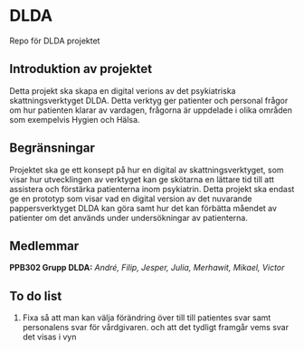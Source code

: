 # DLDA

Repo för DLDA projektet

## Introduktion av projektet

Detta projekt ska skapa en digital verions av det psykiatriska skattningsverktyget DLDA.
Detta verktyg ger patienter och personal frågor om hur patienten klarar av vardagen, frågorna är uppdelade i olika områden som exempelvis Hygien och Hälsa.

## Begränsningar

Projektet ska ge ett konsept på hur en digital av skattningsverktyget, som visar hur utvecklingen av verktyget kan ge skötarna en lättare tid till att assistera och förstärka patienterna inom psykiatrin.
Detta projekt ska endast ge en prototyp som visar vad en digital version av det nuvarande pappersverktyget DLDA kan göra samt hur det kan förbätta måendet av patienter om det används under undersökningar av patienterna.

## Medlemmar

**PPB302 Grupp DLDA:** _André, Filip, Jesper, Julia, Merhawit, Mikael, Victor_

## To do list

1. Fixa så att man kan välja förändring över till till patientes svar samt personalens svar för vårdgivaren. och att det tydligt framgår vems svar det visas i vyn
